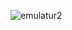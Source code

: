 ![emulatur2](https://user-images.githubusercontent.com/55578318/104950804-999cde00-59d6-11eb-82b1-0677ccb8f3ac.gif)
<gif-player src="https://user-images.githubusercontent.com/55578318/104950804-999cde00-59d6-11eb-82b1-0677ccb8f3ac.gif" size="contain" prerender style="width:300px;height:200px"></gif-player>


